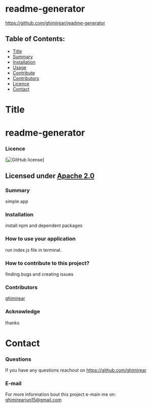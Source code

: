# readme-generator
  https://github.com/ghimirear/readme-generator
  ## Table of Contents:
  - [Title](#Title)
  - [Summary](#Summary)
  - [Installation](#Installation)
  - [Usage](#Usage)
  - [Contribute](#Contribute)
  - [Contributors](#Contributors)
  - [Licence](#Licence)
  - [Contact](#Contact)
  # Title
  # readme-generator
  ### Licence 
  [![GitHub license](https://img.shields.io/static/v1?label=License&message=Apache%202.0&color=blue.svg)]
  ## Licensed under [Apache 2.0](https://opensource.org/licenses/Apache-2.0)
  ### Summary
  simple app
  ### Installation 
  install npm and dependent packages
  ### How to use your application 
  run index.js file in terminal.
  ### How to contribute to this project?
  finding bugs and creating issues
  ### Contributors 
  [ghimirear](https://github.com/ghimirear)
  ### Acknowledge 
  thanks
  # Contact
  ### Questions 
  If you have any questions reachout on 
 https://github.com/ghimirear

  ### E-mail
  For more information bout this project e-main me on: 
ghimirearjun15@gmail.com


